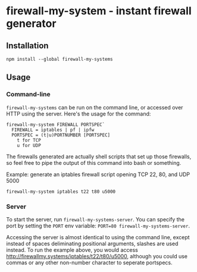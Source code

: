 # firewall-my-system - instant firewall generator

## Installation

    npm install --global firewall-my-systems

## Usage

### Command-line

`firewall-my-systems` can be run on the command line, or accessed over HTTP
using the server. Here's the usage for the command:

    firewall-my-system FIREWALL PORTSPEC`
      FIREWALL = iptables | pf | ipfw
      PORTSPEC = (t|u)PORTNUMBER [PORTSPEC]
        t for TCP
        u for UDP

The firewalls generated are actually shell scripts that set up those firewalls,
so feel free to pipe the output of this command into bash or something.

Example: generate an iptables firewall script opening TCP 22, 80, and UDP 5000

    firewall-my-system iptables t22 t80 u5000

### Server

To start the server, run `firewall-my-systems-server`. You can specify the port
by setting the `PORT` env variable: `PORT=80 firewall-my-systems-server`.

Accessing the server is almost identical to using the command line, except
instead of spaces deliminating positional arguments, slashes are used instead.
To run the example above, you would access
http://firewallmy.systems/iptables/t22/t80/u5000, although you could use commas
or any other non-number character to seperate portspecs.
